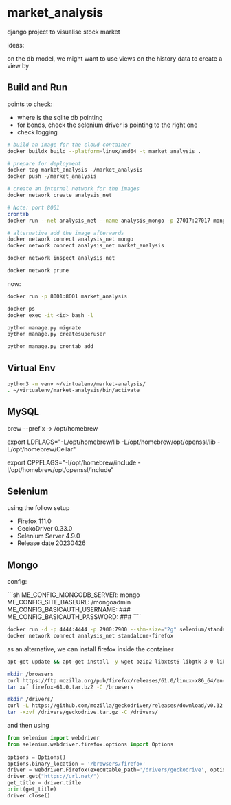 # market_analysis
django project to visualise stock market




ideas:

on the db model, we might want to use views on the history data to create a view by 


## Build and Run

points to check:

* where is the sqlite db pointing
* for bonds, check the selenium driver is pointing to the right one
* check logging

```sh
# build an image for the cloud container
docker buildx build --platform=linux/amd64 -t market_analysis .

# prepare for deployment
docker tag market_analysis -/market_analysis
docker push -/market_analysis

# create an internal network for the images
docker network create analysis_net

# Note: port 8001
crontab
docker run --net analysis_net --name analysis_mongo -p 27017:27017 mongo

# alternative add the image afterwards
docker network connect analysis_net mongo
docker network connect analysis_net market_analysis

docker network inspect analysis_net

docker network prune


````

now:
```sh
docker run -p 8001:8001 market_analysis

docker ps
docker exec -it <id> bash -l

python manage.py migrate
python manage.py createsuperuser

python manage.py crontab add
````

## Virtual Env

```sh
python3 -m venv ~/virtualenv/market-analysis/
. ~/virtualenv/market-analysis/bin/activate
```


## MySQL

brew --prefix -> /opt/homebrew

export LDFLAGS="-L/opt/homebrew/lib -L/opt/homebrew/opt/openssl/lib -L/opt/homebrew/Cellar"

export CPPFLAGS="-I/opt/homebrew/include -I/opt/homebrew/opt/openssl/include"

## Selenium

using the follow setup
* Firefox 111.0
* GeckoDriver 0.33.0
* Selenium Server 4.9.0
* Release date 20230426

## Mongo

config:

´´´sh
ME_CONFIG_MONGODB_SERVER: mongo
ME_CONFIG_SITE_BASEURL: /mongoadmin
ME_CONFIG_BASICAUTH_USERNAME: ###
ME_CONFIG_BASICAUTH_PASSWORD: ###
´´´´

```sh
docker run -d -p 4444:4444 -p 7900:7900 --shm-size="2g" selenium/standalone-firefox:latest
docker network connect analysis_net standalone-firefox
```

as an alternative, we can install firefox inside the container
```sh
apt-get update && apt-get install -y wget bzip2 libxtst6 libgtk-3-0 libx11-xcb-dev libdbus-glib-1-2 libxt6 libpci-dev

mkdir /browsers
curl https://ftp.mozilla.org/pub/firefox/releases/61.0/linux-x86_64/en-US/firefox-61.0.tar.bz2 -o /browser/firefox-61.0.tar.bz2
tar xvf firefox-61.0.tar.bz2 -C /browsers

mkdir /drivers/
curl -L https://github.com/mozilla/geckodriver/releases/download/v0.32.0/geckodriver-v0.32.0-linux64.tar.gz -o /drivers/geckodrive.tar.gz
tar -xzvf /drivers/geckodrive.tar.gz -C /drivers/
```

and then using 

```py
from selenium import webdriver
from selenium.webdriver.firefox.options import Options
 
options = Options()
options.binary_location = '/browsers/firefox'
driver = webdriver.Firefox(executable_path='/drivers/geckodrive', options=options)
driver.get("https://url.net/")
get_title = driver.title
print(get_title)
driver.close()
```
